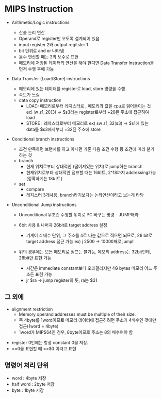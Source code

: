 # MIPS Instruction

- Arithmetic/Logic instructions

  - 산술 논리 연산
  - Operand로 register만 오도록 설계되어 있음
  - input register 2와 output regitster 1
  - bit 단위로 and or 나타냄
  - 음수 연산할 때는 2의 보수로 표현
  - 메모리에 저장된 데이터와 연산을 해야 한다면 Data Transfer Instruction을 먼저 수행 후에 가능

- Data Transfer (Load/Store) instructions

  - 메모리에 있는 데이터를 register로 load, store 명령을 수행
  - 속도가 느림
  - data copy instruction
    - LOAD: 메모리로부터 레지스터로 , 메모리의 값을 cpu로 읽어들이는 것
      ex) lw $s1, 20($3) -> $s3라는 register로부터 +20된 주소에 접근하여 load
    - STORE : 레지스터로부터 메모리로
      ex) sw $s1, 32($s3) -> $s1에 있는 data를 $s3에서부터 +32된 주소에 store

- Conditional branch instructions

  - 조건 만족하면 브랜치를 하고 아니면 기존 다음 조건 수행 등 조건에 따라 분기하는 것
  - branch
    - 현재 위치로부터 상대적인 (떨어져있는 위치)로 jump하는 branch
    - 현재위치로부터 상대적인 점프할 때는 16비트, 2^18까지 addressing가능 (정확하게는 18비트)
  - set
    - compare
    - 레지스터 3개사용, branch라기보다는 논리연산이라고 보는게 타당

- Unconditional Jump instructions

  - Unconditional 무조건 수행할 위치로 PC 바꾸는 명령 - JUMP해라
  - 6bit 사용 & 나머지 26bit로 target address 설정

    - 기계어 4 배수 단위, 그 주소를 4로 나눈 값으로 적으면 되므로, 28 bit로 target address 접근 가능
      ex) j 2500 -> 10000째로 jump!

  - 위의 경우에는 모든 메모리로 점프는 불가능, 메모리 address는 32bit인데, 28bit만 표현 가능
    - 시간은 immediate constant보다 오래걸리지만 4G bytes 메모리 어느 주소든 표현 가능
    - jr $ra -> jump register의 뜻, ra는 $31

## 그 외에

- alignment restriction
  - Memory operand addresses must be multiple of their size.
  - 즉 4byte를 1word이므로 메모리 데이터에 접근하려면 주소가 4배수인 것에만 접근(1word = 4byte)
  - 1word가 MIPS64인 경우, 8byte이므로 주소는 8의 배수여야 함

* register 0번에는 항상 constant 0을 저장.
* ==0을 표현할 때 ==$0 이라고 표현

## 명령어 처리 단위

- word : 4byte 저장
- half word : 2byte 저장
- byte : 1byte 저장
